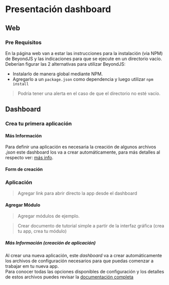 # Presentación dashboard
## Web
### Pre Requisitos
En la página web van a estar las instrucciones para la instalación (via NPM) de BeyondJS y las indicaciones para que se ejecute en un directorio vacío.  
Deberían figurar las 2 alternativas para utilizar BeyondJS:
- Instalarlo de manera global mediante NPM.
- Agregarlo a un `package.json` como dependencia y luego utilizar `npm install`

> Podría tener una alerta en el caso de que el directorio no esté vacío.

## Dashboard
### Crea tu primera aplicación
#### Más Información
Para definir una aplicación es necesaria la creación de algunos archivos _.json_ este dashboard los va a crear automáticamente, para más detalles al respecto ver: [más info](0.PrimerasCharlas?id=archivos-de-configuración).  
#### Form de creación

### Aplicación
> Agregar link para abrir directo la app desde el dashboard
#### Agregar Módulo
> Agregar módulos de ejemplo.  


>  Crear documento de tutorial simple a partir de la interfaz gráfica (crea tu app, crea tu módulo)

##### Más Información (creación de aplicación)
Al crear una nueva aplicación, este _dashboard_ va a crear automáticamente los archivos de configuración necesarios para que puedas comenzar a trabajar em tu nueva app.  
Para conocer todas las opciones disponibles de configuración y los detalles de estos archivos puedes revisar la [documentación completa](0.PrimerasCharlas.md) 
